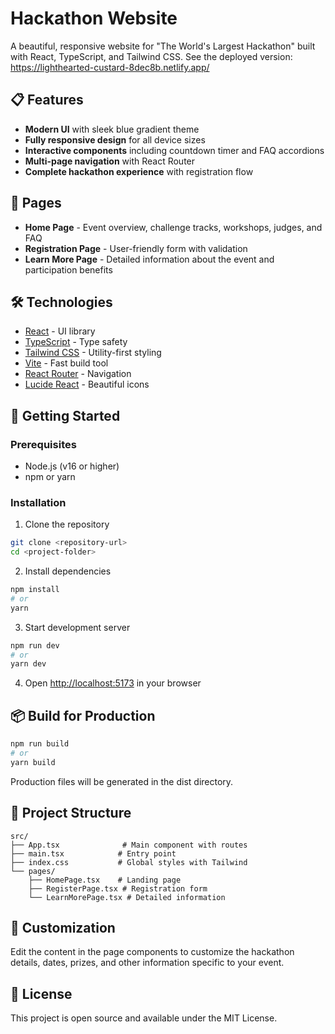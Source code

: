 # Hackathon Website

A beautiful, responsive website for "The World's Largest Hackathon" built with React, TypeScript, and Tailwind CSS.
See the deployed version: https://lighthearted-custard-8dec8b.netlify.app/

## 📋 Features

- **Modern UI** with sleek blue gradient theme
- **Fully responsive design** for all device sizes
- **Interactive components** including countdown timer and FAQ accordions
- **Multi-page navigation** with React Router
- **Complete hackathon experience** with registration flow

## 📱 Pages

- **Home Page** - Event overview, challenge tracks, workshops, judges, and FAQ
- **Registration Page** - User-friendly form with validation
- **Learn More Page** - Detailed information about the event and participation benefits

## 🛠️ Technologies

- [React](https://reactjs.org/) - UI library
- [TypeScript](https://www.typescriptlang.org/) - Type safety
- [Tailwind CSS](https://tailwindcss.com/) - Utility-first styling
- [Vite](https://vitejs.dev/) - Fast build tool
- [React Router](https://reactrouter.com/) - Navigation
- [Lucide React](https://lucide.dev/) - Beautiful icons

## 🚀 Getting Started

### Prerequisites

- Node.js (v16 or higher)
- npm or yarn

### Installation

1. Clone the repository
```bash
git clone <repository-url>
cd <project-folder>
```

2. Install dependencies
```bash
npm install
# or
yarn
```

3. Start development server
```bash
npm run dev
# or
yarn dev
```

4. Open [http://localhost:5173](http://localhost:5173) in your browser

## 📦 Build for Production

```bash
npm run build
# or
yarn build
```

Production files will be generated in the dist directory.

## 📝 Project Structure

```
src/
├── App.tsx              # Main component with routes
├── main.tsx            # Entry point
├── index.css           # Global styles with Tailwind
└── pages/
    ├── HomePage.tsx    # Landing page
    ├── RegisterPage.tsx # Registration form
    └── LearnMorePage.tsx # Detailed information
```

## 🔧 Customization

Edit the content in the page components to customize the hackathon details, dates, prizes, and other information specific to your event.

## 📄 License

This project is open source and available under the MIT License.
